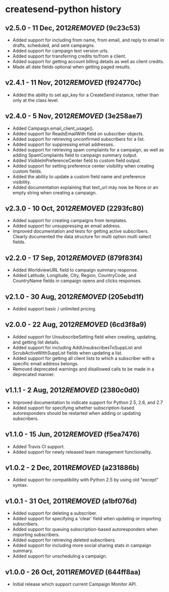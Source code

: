 # createsend-python history

## v2.5.0 - 11 Dec, 2012***REMOVED*** (9c23c53)

* Added support for including from name, from email, and reply to email in
drafts, scheduled, and sent campaigns.
* Added support for campaign text version urls.
* Added support for transferring credits to/from a client.
* Added support for getting account billing details as well as client credits.
* Made all date fields optional when getting paged results.

## v2.4.1 - 11 Nov, 2012***REMOVED*** (f924770c)

* Added the ability to set api_key for a CreateSend instance, rather than
only at the class level.

## v2.4.0 - 5 Nov, 2012***REMOVED*** (3e258ae7)

* Added Campaign.email_client_usage().
* Added support for ReadsEmailWith field on subscriber objects.
* Added support for retrieving unconfirmed subscribers for a list.
* Added support for suppressing email addresses.
* Added support for retrieving spam complaints for a campaign, as well as
adding SpamComplaints field to campaign summary output.
* Added VisibleInPreferenceCenter field to custom field output.
* Added support for setting preference center visibility when creating custom
fields.
* Added the ability to update a custom field name and preference visibility.
* Added documentation explaining that text_url may now be None or an empty
string when creating a campaign.

## v2.3.0 - 10 Oct, 2012***REMOVED*** (2293fc80)

* Added support for creating campaigns from templates.
* Added support for unsuppressing an email address.
* Improved documentation and tests for getting active subscribers. Clearly
documented the data structure for multi option multi select fields.

## v2.2.0 - 17 Sep, 2012***REMOVED*** (879f83f4)

* Added WorldviewURL field to campaign summary response.
* Added Latitude, Longitude, City, Region, CountryCode, and CountryName fields
in campaign opens and clicks responses.

## v2.1.0 - 30 Aug, 2012***REMOVED*** (205ebd1f)

* Added support basic / unlimited pricing.

## v2.0.0 - 22 Aug, 2012***REMOVED*** (6cd3f8a9)

* Added support for UnsubscribeSetting field when creating, updating, and
getting list details.
* Added support for including AddUnsubscribesToSuppList and
ScrubActiveWithSuppList fields when updating a list.
* Added support for getting all client lists to which a subscriber with a
specific email address belongs.
* Removed deprecated warnings and disallowed calls to be made in a deprecated
manner.

## v1.1.1 - 2 Aug, 2012***REMOVED*** (2380c0d0)

* Improved documentation to indicate support for Python 2.5, 2.6, and 2.7
* Added support for specifying whether subscription-based autoresponders should
be restarted when adding or updating subscribers.

## v1.1.0 - 15 Jun, 2012***REMOVED*** (f5ea7476)

* Added Travis CI support.
* Added support for newly released team management functionality.

## v1.0.2 - 2 Dec, 2011***REMOVED*** (a231886b)

* Added support for compatibility with Python 2.5 by using old "except" syntax.

## v1.0.1 - 31 Oct, 2011***REMOVED*** (a1bf076d)

* Added support for deleting a subscriber.
* Added support for specifying a 'clear' field when updating or importing
subscribers.
* Added support for queuing subscription-based autoresponders when importing
subscribers.
* Added support for retrieving deleted subscribers.
* Added support for including more social sharing stats in campaign summary.
* Added support for unscheduling a campaign.

## v1.0.0 - 26 Oct, 2011***REMOVED*** (644ff8aa)

* Initial release which support current Campaign Monitor API.
